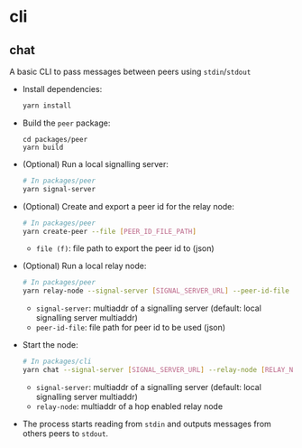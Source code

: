 # cli

## chat

A basic CLI to pass messages between peers using `stdin`/`stdout`

* Install dependencies:

  ```bash
  yarn install
  ```

* Build the `peer` package:

  ```
  cd packages/peer
  yarn build
  ```

* (Optional) Run a local signalling server:

  ```bash
  # In packages/peer
  yarn signal-server
  ```

* (Optional) Create and export a peer id for the relay node:

  ```bash
  # In packages/peer
  yarn create-peer --file [PEER_ID_FILE_PATH]
  ```

  * `file (f)`: file path to export the peer id to (json)

* (Optional) Run a local relay node:

  ```bash
  # In packages/peer
  yarn relay-node --signal-server [SIGNAL_SERVER_URL] --peer-id-file [PEER_ID_FILE_PATH]
  ```

  * `signal-server`: multiaddr of a signalling server (default: local signalling server multiaddr)
  * `peer-id-file`: file path for peer id to be used (json)

* Start the node:

  ```bash
  # In packages/cli
  yarn chat --signal-server [SIGNAL_SERVER_URL] --relay-node [RELAY_NODE_URL]
  ```

  * `signal-server`: multiaddr of a signalling server (default: local signalling server multiaddr)
  * `relay-node`: multiaddr of a hop enabled relay node

* The process starts reading from `stdin` and outputs messages from others peers to `stdout`.
